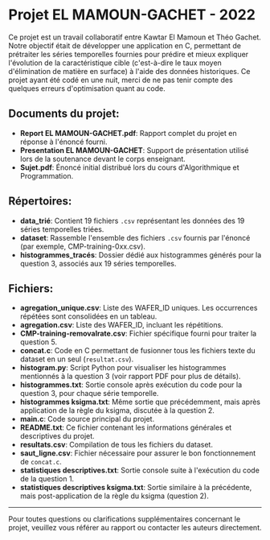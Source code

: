 # Projet EL MAMOUN-GACHET - 2022

Ce projet est un travail collaboratif entre Kawtar El Mamoun et Théo Gachet. Notre objectif était de développer une application en C, permettant de prétraiter les séries temporelles fournies pour prédire et mieux expliquer l'évolution de la caractéristique cible (c'est-à-dire le taux moyen d'élimination de matière en surface) à l'aide des données historiques. Ce projet ayant été codé en une nuit, merci de ne pas tenir compte des quelques erreurs d'optimisation quant au code.

## Documents du projet:
- **Report EL MAMOUN-GACHET.pdf**: Rapport complet du projet en réponse à l'énoncé fourni.
- **Presentation EL MAMOUN-GACHET**: Support de présentation utilisé lors de la soutenance devant le corps enseignant.
- **Sujet.pdf**: Énoncé initial distribué lors du cours d'Algorithmique et Programmation.

## Répertoires:
- **data_trié**: Contient 19 fichiers `.csv` représentant les données des 19 séries temporelles triées.
- **dataset**: Rassemble l'ensemble des fichiers `.csv` fournis par l'énoncé (par exemple, CMP-training-0xx.csv).
- **histogrammes_tracés**: Dossier dédié aux histogrammes générés pour la question 3, associés aux 19 séries temporelles.

## Fichiers:
- **agregation_unique.csv**: Liste des WAFER_ID uniques. Les occurrences répétées sont consolidées en un tableau.
- **agregation.csv**: Liste des WAFER_ID, incluant les répétitions.
- **CMP-training-removalrate.csv**: Fichier spécifique fourni pour traiter la question 5.
- **concat.c**: Code en C permettant de fusionner tous les fichiers texte du dataset en un seul (`resultat.csv`).
- **histogram.py**: Script Python pour visualiser les histogrammes mentionnés à la question 3 (voir rapport PDF pour plus de détails).
- **histogrammes.txt**: Sortie console après exécution du code pour la question 3, pour chaque série temporelle.
- **histogrammes ksigma.txt**: Même sortie que précédemment, mais après application de la règle du ksigma, discutée à la question 2.
- **main.c**: Code source principal du projet.
- **README.txt**: Ce fichier contenant les informations générales et descriptives du projet.
- **resultats.csv**: Compilation de tous les fichiers du dataset.
- **saut_ligne.csv**: Fichier nécessaire pour assurer le bon fonctionnement de `concat.c`.
- **statistiques descriptives.txt**: Sortie console suite à l'exécution du code de la question 1.
- **statistiques descriptives ksigma.txt**: Sortie similaire à la précédente, mais post-application de la règle du ksigma (question 2).

---

Pour toutes questions ou clarifications supplémentaires concernant le projet, veuillez vous référer au rapport ou contacter les auteurs directement.

